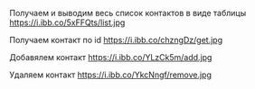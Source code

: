 Получаем и выводим весь список контактов в виде таблицы
https://i.ibb.co/5xFFQts/list.jpg

Получаем контакт по id
https://i.ibb.co/chzngDz/get.jpg

Добавялем контакт
https://i.ibb.co/YLzCk5m/add.jpg

Удаляем контакт
https://i.ibb.co/YkcNngf/remove.jpg
